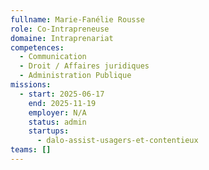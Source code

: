 ```yaml
---
fullname: Marie-Fanélie Rousse
role: Co-Intrapreneuse
domaine: Intraprenariat
competences:
  - Communication
  - Droit / Affaires juridiques
  - Administration Publique
missions:
  - start: 2025-06-17
    end: 2025-11-19
    employer: N/A
    status: admin
    startups:
      - dalo-assist-usagers-et-contentieux
teams: []
---
```

